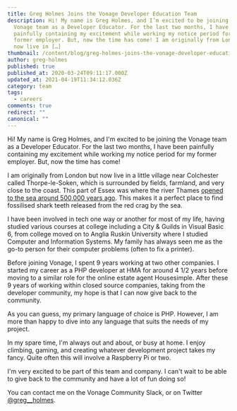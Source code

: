 ```yaml
---
title: Greg Holmes Joins the Vonage Developer Education Team
description: Hi! My name is Greg Holmes, and I’m excited to be joining the
  Vonage team as a Developer Educator. For the last two months, I have been
  painfully containing my excitement while working my notice period for my
  former employer. But, now the time has come! I am originally from London but
  now live in […]
thumbnail: /content/blog/greg-holmes-joins-the-vonage-developer-education-team/Greg_1200_x_600_1.png
author: greg-holmes
published: true
published_at: 2020-03-24T09:11:17.000Z
updated_at: 2021-04-19T11:34:12.036Z
category: team
tags:
  - careers
comments: true
redirect: ""
canonical: ""
---
```

Hi! My name is Greg Holmes, and I'm excited to be joining the Vonage team as a Developer Educator. For the last two months, I have been painfully containing my excitement while working my notice period for my former employer. But, now the time has come!

I am originally from London but now live in a little village near Colchester called Thorpe-le-Soken, which is surrounded by fields, farmland, and very close to the coast. This part of Essex was where the river Thames <a href="http://www.geoessex.org.uk/the_early_ice_age.html" rel="noopener noreferrer" target="_blank">opened to the sea around 500,000 years ago</a>. This makes it a perfect place to find fossilised shark teeth released from the red crag by the sea.

I have been involved in tech one way or another for most of my life, having studied various courses at college including a City & Guilds in Visual Basic 6, from college moved on to Anglia Ruskin University where I studied Computer and Information Systems. My family has always seen me as the go-to person for their computer problems (often to fix a printer).

Before joining Vonage, I spent 9 years working at two other companies. I started my career as a PHP developer at HMA for around 4 1/2 years before moving to a similar role for the online estate agent Housesimple. After these 9 years of working within closed source companies, taking from the developer community, my hope is that I can now give back to the community.

As you can guess, my primary language of choice is PHP. However, I am more than happy to dive into any language that suits the needs of my project.

In my spare time, I'm always out and about, or busy at home. I enjoy climbing, gaming, and creating whatever development project takes my fancy. Quite often this will involve a Raspberry Pi or two.

I'm very excited to be part of this team and company. I can't wait to be able to give back to the community and have a lot of fun doing so!

You can contact me on the Vonage Community Slack, or on Twitter <a href="https://twitter.com/Greg__Holmes" rel="noopener noreferrer" target="_blank">@greg__holmes</a>.